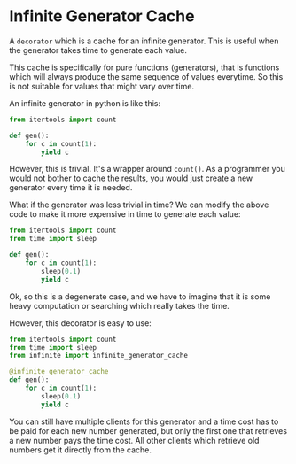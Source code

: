 # Infinite Generator Cache
A `decorator` which is a cache for an infinite generator. This is useful when the generator takes time to generate each value.

This cache is specifically for pure functions (generators), that is functions which will always produce the same sequence of values everytime. So this is not suitable for values that might vary over time.

An infinite generator in python is like this:
```python
from itertools import count

def gen():
    for c in count(1):
        yield c
```
However, this is trivial. It's a wrapper around `count()`. As a programmer you would not bother to cache the results, you would just create a new generator every time it is needed.

What if the generator was less trivial in time? We can modify the above code to make it more expensive in time to generate each value:
```python
from itertools import count
from time import sleep

def gen():
    for c in count(1):
        sleep(0.1)
        yield c
```
Ok, so this is a degenerate case, and we have to imagine that it is some heavy computation or searching which really takes the time.

However, this decorator is easy to use:
```python
from itertools import count
from time import sleep
from infinite import infinite_generator_cache

@infinite_generator_cache
def gen():
    for c in count(1):
        sleep(0.1)
        yield c
```
You can still have multiple clients for this generator and a time cost has to be paid for each new number generated, but only the first one that retrieves a new number pays the time cost. All other clients which retrieve old numbers get it directly from the cache.
